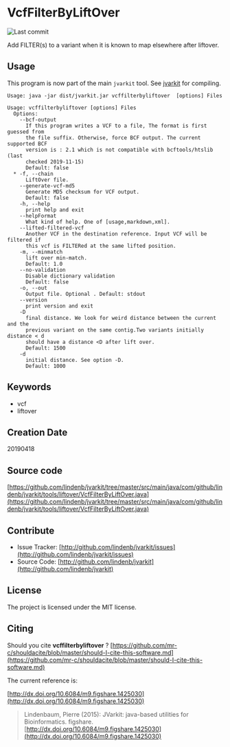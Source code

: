 # VcfFilterByLiftOver

![Last commit](https://img.shields.io/github/last-commit/lindenb/jvarkit.png)

Add FILTER(s) to a variant when it is known to map elsewhere after liftover.


## Usage


This program is now part of the main `jvarkit` tool. See [jvarkit](JvarkitCentral.md) for compiling.


```
Usage: java -jar dist/jvarkit.jar vcffilterbyliftover  [options] Files

Usage: vcffilterbyliftover [options] Files
  Options:
    --bcf-output
      If this program writes a VCF to a file, The format is first guessed from 
      the file suffix. Otherwise, force BCF output. The current supported BCF 
      version is : 2.1 which is not compatible with bcftools/htslib (last 
      checked 2019-11-15)
      Default: false
  * -f, --chain
      LiftOver file.
    --generate-vcf-md5
      Generate MD5 checksum for VCF output.
      Default: false
    -h, --help
      print help and exit
    --helpFormat
      What kind of help. One of [usage,markdown,xml].
    --lifted-filtered-vcf
      Another VCF in the destination reference. Input VCF will be filtered if 
      this vcf is FILTERed at the same lifted position.
    -m, --minmatch
      lift over min-match.
      Default: 1.0
    --no-validation
      Disable dictionary validation
      Default: false
    -o, --out
      Output file. Optional . Default: stdout
    --version
      print version and exit
    -D
      final distance. We look for weird distance between the current and the 
      previous variant on the same contig.Two variants initially distance < d 
      should have a distance <D after lift over.
      Default: 1500
    -d
      initial distance. See option -D.
      Default: 1000

```


## Keywords

 * vcf
 * liftover



## Creation Date

20190418

## Source code 

[https://github.com/lindenb/jvarkit/tree/master/src/main/java/com/github/lindenb/jvarkit/tools/liftover/VcfFilterByLiftOver.java](https://github.com/lindenb/jvarkit/tree/master/src/main/java/com/github/lindenb/jvarkit/tools/liftover/VcfFilterByLiftOver.java)


## Contribute

- Issue Tracker: [http://github.com/lindenb/jvarkit/issues](http://github.com/lindenb/jvarkit/issues)
- Source Code: [http://github.com/lindenb/jvarkit](http://github.com/lindenb/jvarkit)

## License

The project is licensed under the MIT license.

## Citing

Should you cite **vcffilterbyliftover** ? [https://github.com/mr-c/shouldacite/blob/master/should-I-cite-this-software.md](https://github.com/mr-c/shouldacite/blob/master/should-I-cite-this-software.md)

The current reference is:

[http://dx.doi.org/10.6084/m9.figshare.1425030](http://dx.doi.org/10.6084/m9.figshare.1425030)

> Lindenbaum, Pierre (2015): JVarkit: java-based utilities for Bioinformatics. figshare.
> [http://dx.doi.org/10.6084/m9.figshare.1425030](http://dx.doi.org/10.6084/m9.figshare.1425030)


